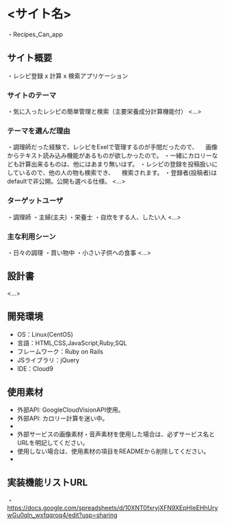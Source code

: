 # <サイト名>
・Recipes_Can_app

## サイト概要
・レシピ登録 x 計算 x 検索アプリケーション

### サイトのテーマ
・気に入ったレシピの簡単管理と検索（主要栄養成分計算機能付）
<...>

### テーマを選んだ理由
・調理師だった経験で、レシピをExelで管理するのが手間だったので、
　画像からテキスト読み込み機能があるものが欲しかったので。
・一緒にカロリーなども計算出来るものは、他にはあまり無いはず。
・レシピの登録を投稿扱いにしているので、他の人の物も検索でき、
　検索されます。
・登録者(投稿者)はdefaultで非公開。公開も選べる仕様。
<...>

### ターゲットユーザ
・調理師
・主婦(主夫)
・栄養士
・自炊をする人、したい人
<...>

### 主な利用シーン
・日々の調理
・買い物中
・小さい子供への食事
<...>

## 設計書
<...>

## 開発環境
- OS：Linux(CentOS)
- 言語：HTML,CSS,JavaScript,Ruby,SQL
- フレームワーク：Ruby on Rails
- JSライブラリ：jQuery
- IDE：Cloud9

## 使用素材
- 外部API: GoogleCloudVisionAPI使用。
- 外部API: カロリー計算を迷い中。
-
- 外部サービスの画像素材・音声素材を使用した場合は、必ずサービス名とURLを明記してください。
- 使用しない場合は、使用素材の項目をREADMEから削除してください。
- 
## 実装機能リストURL
・https://docs.google.com/spreadsheets/d/10XNT0fxryjXFN9XEpHIeEHhUrywGu0qln_wxfqqroq4/edit?usp=sharing

